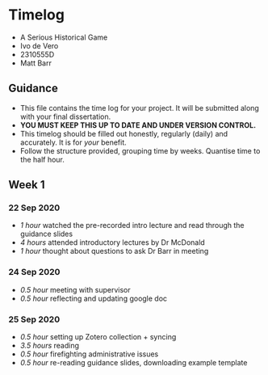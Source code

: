 # Timelog

* A Serious Historical Game
* Ivo de Vero
* 2310555D
* Matt Barr

## Guidance

* This file contains the time log for your project. It will be submitted along with your final dissertation.
* **YOU MUST KEEP THIS UP TO DATE AND UNDER VERSION CONTROL.**
* This timelog should be filled out honestly, regularly (daily) and accurately. It is for *your* benefit.
* Follow the structure provided, grouping time by weeks.  Quantise time to the half hour.

## Week 1

### 22 Sep 2020

* *1 hour* watched the pre-recorded intro lecture and read through the guidance slides
* *4 hours* attended introductory lectures by Dr McDonald
* *1 hour* thought about questions to ask Dr Barr in meeting

### 24 Sep 2020
* *0.5 hour* meeting with supervisor 
* *0.5 hour* reflecting and updating google doc

### 25 Sep 2020
* *0.5 hour* setting up Zotero collection + syncing
* *3.5 hours* reading 
* *0.5 hour* firefighting administrative issues 
* *0.5 hour* re-reading guidance slides, downloading example template
